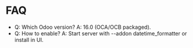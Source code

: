 # FAQ

- Q: Which Odoo version? A: 16.0 (OCA/OCB packaged).
- Q: How to enable? A: Start server with --addon datetime_formatter or install in UI.
